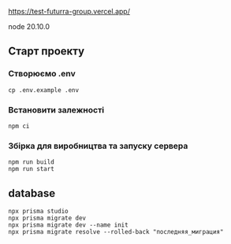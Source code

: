 https://test-futurra-group.vercel.app/

node 20.10.0

## Старт проекту
### Створюємо .env
```
cp .env.example .env
```

### Встановити залежності
```
npm ci
```

### Збірка для виробництва та запуску сервера
```
npm run build
npm run start
```

## database
```
npx prisma studio
npx prisma migrate dev
npx prisma migrate dev --name init
npx prisma migrate resolve --rolled-back "последняя_миграция"
```
